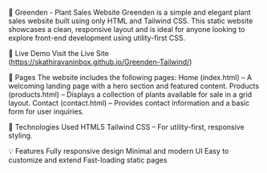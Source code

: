 🌿 Greenden - Plant Sales Website Greenden is a simple and elegant plant sales website built using only HTML and Tailwind CSS. 
This static website showcases a clean, responsive layout and is ideal for anyone looking to explore front-end development using utility-first CSS.

🔗 Live Demo Visit the Live Site (https://skathiravaninbox.github.io/Greenden-Tailwind/)

📄 Pages The website includes the following pages:
  Home (index.html) – A welcoming landing page with a hero section and featured content.
  Products (products.html) – Displays a collection of plants available for sale in a grid layout.
  Contact (contact.html) – Provides contact information and a basic form for user inquiries.

🚀 Technologies Used HTML5
  Tailwind CSS – For utility-first, responsive styling.

💡 Features Fully responsive design
  Minimal and modern UI
  Easy to customize and extend
  Fast-loading static pages


